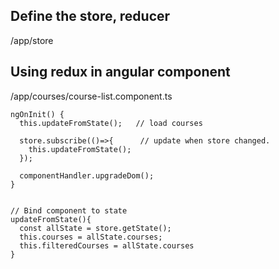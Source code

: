 ## Define the store, reducer
  /app/store

## Using redux in angular component
  /app/courses/course-list.component.ts

  ```
  ngOnInit() {
    this.updateFromState();   // load courses
    
    store.subscribe(()=>{      // update when store changed.
      this.updateFromState();
    });
    
    componentHandler.upgradeDom();
  }


  // Bind component to state
  updateFromState(){
    const allState = store.getState();
    this.courses = allState.courses;
    this.filteredCourses = allState.courses
  }
  ```

